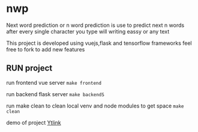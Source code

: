 # nwp
Next word prediction or n word prediction is use to predict next n words after every single character you type will writing eassy or any text 

This project is developed using vuejs,flask and tensorflow frameworks feel free to fork to add new features 

## RUN project
run frontend vue server
`make frontend`

run backend flask server
`make backendS`

run make clean to clean local venv and node modules to get space
`make clean`

demo of project [Ytlink](https://youtu.be/brKJTJnFTu0)

